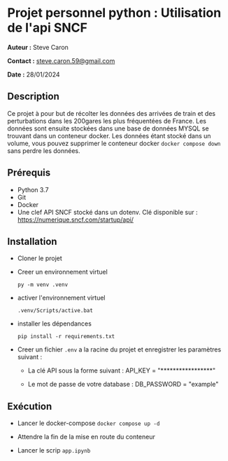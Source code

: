 # Projet personnel python : Utilisation de l'api SNCF

__Auteur :__ Steve Caron

__Contact :__ steve.caron.59@gmail.com

__Date :__ 28/01/2024

## Description

Ce projet à pour but de récolter les données des arrivées de train et des perturbations dans les 200gares les plus fréquentées de France. Les données sont ensuite stockées dans une base de données MYSQL se trouvant dans un conteneur docker. Les données étant stocké dans un volume, vous pouvez supprimer le conteneur docker ``docker compose down`` sans perdre les données.

## Prérequis

* Python 3.7
* Git
* Docker
* Une clef API SNCF stocké dans un dotenv. Clé disponible sur : https://numerique.sncf.com/startup/api/

## Installation

* Cloner le projet

* Creer un environnement virtuel

    `` py -m venv .venv ``

* activer l'environnement virtuel

    `` .venv/Scripts/active.bat ``

* installer les dépendances

    `` pip install -r requirements.txt ``

* Creer un fichier ``.env`` a la racine du projet et enregistrer les paramètres suivant :

    * La clé API sous la forme suivant : API_KEY = "*****************"

    * Le mot de passe de votre database : DB_PASSWORD = "example"

## Exécution

* Lancer le docker-compose ``docker compose up -d``

* Attendre la fin de la mise en route du conteneur

* Lancer le scrip ``app.ipynb``
